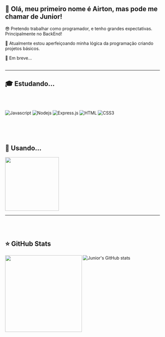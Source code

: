 ## 🥸 Olá, meu primeiro nome é Airton, mas pode me chamar de Junior!

😎 Pretendo trabalhar como programador, e tenho grandes expectativas. Principalmente no BackEnd!

🔭 Atualmente estou aperfeiçoando minha lógica da programação criando projetos básicos.

💬 Em breve...
<br> <br> 

---
## 🎓 Estudando...

<br> <br> 

![Javascript](https://img.shields.io/badge/Javascript-F0DB4F?style=for-the-badge&labelColor=black&logo=javascript&logoColor=F0DB4F)
![Nodejs](https://img.shields.io/badge/Nodejs-3C873A?style=for-the-badge&labelColor=black&logo=node.js&logoColor=3C873A)
![Express.js](https://img.shields.io/badge/Express.js-000000?style=for-the-badge&logo=express&logoColor=white)
![HTML](https://img.shields.io/badge/HTML5-E34F26?style=for-the-badge&logo=html5&logoColor=white)
![CSS3](https://img.shields.io/badge/CSS3-1572B6?style=for-the-badge&logo=css3&logoColor=white)

<br> <br> <br>

## 🚀 Usando...
<a href="https://github.com/anuraghazra/convoychat">
  <img height=175 align="center" src="https://github-readme-stats.vercel.app/api/top-langs?username=Junior-1907&layout=compact&theme=dark&show_icons=true&locale=pt-br&card_width=750" />
</a>


---
<br> <br> 
## ⭐ GitHub Stats


<a href="https://github.com/anuraghazra/github-readme-stats">
  <img height=250 align="left" src="https://github-readme-stats.vercel.app/api?username=Junior-1907&theme=dark&show_icons=true&card_width=500"/>
</a>


![Junior's GitHub stats](https://github-readme-stats.vercel.app/api?username=Junior-1907&theme=dark&show_icons=true)


